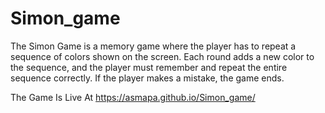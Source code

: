# Simon_game

The Simon Game is a memory game where the player has to repeat a sequence of colors shown on the screen. Each round adds a new color to the sequence, and the player must remember and repeat the entire sequence correctly. If the player makes a mistake, the game ends.

The Game Is Live  At https://asmapa.github.io/Simon_game/
